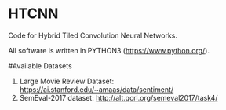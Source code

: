 # HTCNN

Code for Hybrid Tiled Convolution Neural Networks.

All software is written in PYTHON3 (https://www.python.org/).

#Available Datasets

1. Large Movie Review Dataset: https://ai.stanford.edu/~amaas/data/sentiment/
2. SemEval-2017 dataset: http://alt.qcri.org/semeval2017/task4/
